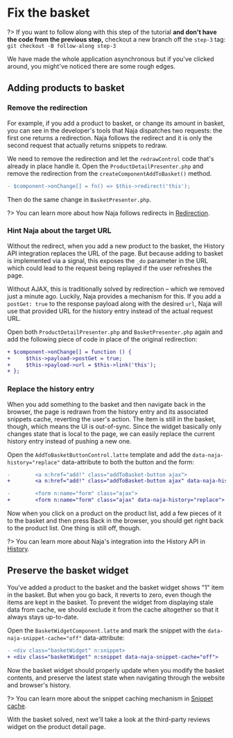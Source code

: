 # Fix the basket

?> If you want to follow along with this step of the tutorial **and don't have the code from the previous step,** checkout a new branch off the `step-3` tag: `git checkout -B follow-along step-3`

We have made the whole application asynchronous but if you've clicked around, you might've noticed there are some rough edges.

## Adding products to basket

### Remove the redirection

For example, if you add a product to basket, or change its amount in basket, you can see in the developer's tools that Naja dispatches two requests: the first one returns a redirection. Naja follows the redirect and it is only the second request that actually returns snippets to redraw.

We need to remove the redirection and let the `redrawControl` code that's already in place handle it. Open the `ProductDetailPresenter.php` and remove the redirection from the `createComponentAddToBasket()` method.

```diff
- $component->onChange[] = fn() => $this->redirect('this');
```

Then do the same change in `BasketPresenter.php`.

?> You can learn more about how Naja follows redirects in [Redirection](/redirection.md).

### Hint Naja about the target URL

Without the redirect, when you add a new product to the basket, the History API integration replaces the URL of the page. But because adding to basket is implemented via a signal, this exposes the `_do` parameter in the URL which could lead to the request being replayed if the user refreshes the page.

Without AJAX, this is traditionally solved by redirection – which we removed just a minute ago. Luckily, Naja provides a mechanism for this. If you add a `postGet: true` to the response payload along with the desired `url`, Naja will use that provided URL for the history entry instead of the actual request URL.

Open both `ProductDetailPresenter.php` and `BasketPresenter.php` again and add the following piece of code in place of the original redirection:

```diff
+ $component->onChange[] = function () {
+     $this->payload->postGet = true;
+     $this->payload->url = $this->link('this');
+ };
```

### Replace the history entry

When you add something to the basket and then navigate back in the browser, the page is redrawn from the history entry and its associated snippets cache, reverting the user's action. The item is still in the basket, though, which means the UI is out-of-sync. Since the widget basically only changes state that is local to the page, we can easily replace the current history entry instead of pushing a new one.

Open the `AddToBasketButtonControl.latte` template and add the `data-naja-history="replace"` data-attribute to both the button and the form:

```diff
-        <a n:href="add!" class="addToBasket-button ajax">
+        <a n:href="add!" class="addToBasket-button ajax" data-naja-history="replace">
```

```diff
-        <form n:name="form" class="ajax">
+        <form n:name="form" class="ajax" data-naja-history="replace">
```

Now when you click on a product on the product list, add a few pieces of it to the basket and then press Back in the browser, you should get right back to the product list. One thing is still off, though.

?> You can learn more about Naja's integration into the History API in [History](/history.md).

## Preserve the basket widget

You've added a product to the basket and the basket widget shows "1" item in the basket. But when you go back, it reverts to zero, even though the items are kept in the basket. To prevent the widget from displaying stale data from cache, we should exclude it from the cache altogether so that it always stays up-to-date.

Open the `BasketWidgetComponent.latte` and mark the snippet with the `data-naja-snippet-cache="off"` data-attribute:

```diff
- <div class="basketWidget" n:snippet>
+ <div class="basketWidget" n:snippet data-naja-snippet-cache="off">
```

Now the basket widget should properly update when you modify the basket contents, and preserve the latest state when navigating through the website and browser's history.

?> You can learn more about the snippet caching mechanism in [Snippet cache](/snippet-cache.md).

With the basket solved, next we'll take a look at the third-party reviews widget on the product detail page.

